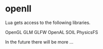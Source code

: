 # openll

Lua gets access to the following libraries.

OpenGL GLM GLFW OpenAL SOIL PhysicsFS

In the future there will be more ...
